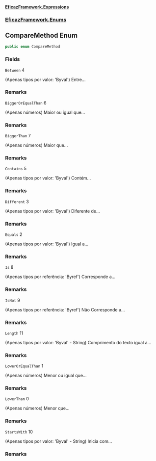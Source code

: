 #### [EficazFramework.Expressions](EficazFrameworkExpressions.md 'EficazFramework Expressions')
### [EficazFramework.Enums](EficazFrameworkExpressions.md#EficazFramework.Enums 'EficazFramework.Enums')

## CompareMethod Enum

```csharp
public enum CompareMethod
```
### Fields

<a name='EficazFramework.Enums.CompareMethod.Between'></a>

`Between` 4

(Apenas tipos por valor: 'Byval') Entre...

### Remarks

<a name='EficazFramework.Enums.CompareMethod.BiggerOrEqualThan'></a>

`BiggerOrEqualThan` 6

(Apenas números) Maior ou igual que...

### Remarks

<a name='EficazFramework.Enums.CompareMethod.BiggerThan'></a>

`BiggerThan` 7

(Apenas números) Maior que...

### Remarks

<a name='EficazFramework.Enums.CompareMethod.Contains'></a>

`Contains` 5

(Apenas tipos por valor: 'Byval') Contém...

### Remarks

<a name='EficazFramework.Enums.CompareMethod.Different'></a>

`Different` 3

(Apenas tipos por valor: 'Byval') Diferente de...

### Remarks

<a name='EficazFramework.Enums.CompareMethod.Equals'></a>

`Equals` 2

(Apenas tipos por valor: 'Byval') Igual a...

### Remarks

<a name='EficazFramework.Enums.CompareMethod.Is'></a>

`Is` 8

(Apenas tipos por referência: 'Byref') Corresponde a...

### Remarks

<a name='EficazFramework.Enums.CompareMethod.IsNot'></a>

`IsNot` 9

(Apenas tipos por referência: 'Byref') Não Corresponde a...

### Remarks

<a name='EficazFramework.Enums.CompareMethod.Length'></a>

`Length` 11

(Apenas tipos por valor: 'Byval' - String) Comprimento do texto igual a...

### Remarks

<a name='EficazFramework.Enums.CompareMethod.LowerOrEqualThan'></a>

`LowerOrEqualThan` 1

(Apenas números) Menor ou igual que...

### Remarks

<a name='EficazFramework.Enums.CompareMethod.LowerThan'></a>

`LowerThan` 0

(Apenas números) Menor que...

### Remarks

<a name='EficazFramework.Enums.CompareMethod.StartsWith'></a>

`StartsWith` 10

(Apenas tipos por valor: 'Byval' - String) Inicia com...

### Remarks